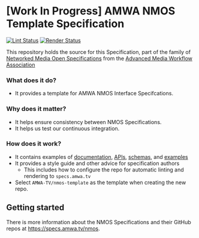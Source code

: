 # \[Work In Progress\] AMWA NMOS Template Specification

[![Lint Status](https://github.com/AMWA-TV/nmos-template/workflows/Lint/badge.svg)](https://github.com/AMWA-TV/nmos-template/actions?query=workflow%3ALint)
[![Render Status](https://github.com/AMWA-TV/nmos-template/workflows/Render/badge.svg)](https://github.com/AMWA-TV/nmos-template/actions?query=workflow%3ARender)

This repository holds the source for this Specification, part of the family of [Networked Media Open Specifications](https://specs.amwa.tv/nmos) from the [Advanced Media Workflow Association](https://amwa.tv)

<!-- INTRO-START -->

### What does it do?

- It provides a template for AMWA NMOS Interface Specifcations.

### Why does it matter?

- It helps ensure consistency between NMOS Specifications.
- It helps us test our continuous integration.

### How does it work?

- It contains examples of [documentation](docs/), [APIs](APIs/), [schemas](APIs/schemas/), and [examples](examples/)
- It provides a style guide and other advice for specification authors
  - This includes how to configure the repo for automatic linting and rendering to `specs.amwa.tv`
- Select `AMWA-TV/nmos-template` as the template when creating the new repo.

<!-- INTRO-END -->

## Getting started

There is more information about the NMOS Specifications and their GitHub repos at <https://specs.amwa.tv/nmos>.
